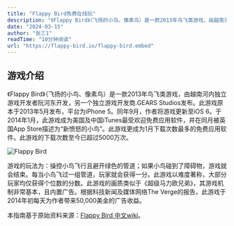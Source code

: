 ```yaml
---
title: "Flappy Bird免费在线玩"
description: "《Flappy Bird》（飞扬的小鸟、像素鸟）是一款2013年鸟飞类游戏，由越南河内独立游戏开发者阮河东开发，另一个独立游戏开发商.GEARS Studios发布。此游戏原本于2013年5月发布，平台为iPhone 5。同年9月，作者将游戏更新至iOS 6。于2014年1月，此游戏成为美国及中国iTunes最受欢迎免费应用软件，并在同月被英国App Store描述为“新愤怒的小鸟”。此游戏更成为1月下载次数最多的免费应用软件。此游戏的下载次数至今已超过5000万次。"
date: "2024-03-15"
author: "张三1"
readTime: "10分钟阅读"
url: "https://flappy-bird.io/flappy-bird.embed"
---
```


## 游戏介绍

《Flappy Bird》（飞扬的小鸟、像素鸟）是一款2013年鸟飞类游戏，由越南河内独立游戏开发者阮河东开发，另一个独立游戏开发商.GEARS Studios发布。此游戏原本于2013年5月发布，平台为iPhone 5。同年9月，作者将游戏更新至iOS 6。于2014年1月，此游戏成为美国及中国iTunes最受欢迎免费应用软件，并在同月被英国App Store描述为“新愤怒的小鸟”。此游戏更成为1月下载次数最多的免费应用软件。此游戏的下载次数至今已超过5000万次。

![Flappy Bird](https://pic4.zhimg.com/v2-5dc1469c760ee710954ed60a3d36c02d_1440w.jpg)

游戏的玩法为：操控小鸟飞行且避开绿色的管道；如果小鸟碰到了障碍物，游戏就会结束。每当小鸟飞过一组管道，玩家就会获得一分。此游戏以难度著称，大部分玩家均仅获得个位数的分数。此游戏的画质类似于《超级马力欧兄弟》，其游戏机制非常基本，且内置广告。根据科技新闻及媒体网络The Verge的报告，此游戏于2014年初每天为作者带来50,000美金的广告收益。

本指南基于原始资料来源：[Flappy Bird 中文wiki](https://zh.wikipedia.org/wiki/Flappy_Bird)。